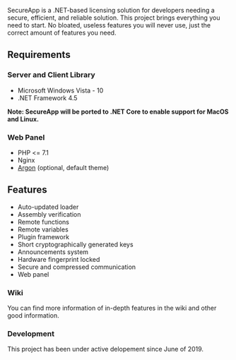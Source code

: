 SecureApp is a .NET-based licensing solution for developers needing a secure, efficient, and reliable solution. This project brings everything you need to start. No bloated, useless features you will never use, just the correct amount of features you need.

## Requirements
### Server and Client Library
* Microsoft Windows Vista - 10
* .NET Framework 4.5

**Note: SecureApp will be ported to .NET Core to enable support for MacOS and Linux.**

### Web Panel
* PHP <= 7.1
* Nginx
* [Argon](https://www.creative-tim.com/product/argon-dashboard-pro) (optional, default theme)

## Features
* Auto-updated loader
* Assembly verification
* Remote functions
* Remote variables
* Plugin framework
* Short cryptographically generated keys
* Announcements system
* Hardware fingerprint locked
* Secure and compressed communication
* Web panel

### Wiki
You can find more information of in-depth features in the wiki and other good information.

### Development
This project has been under active delopement since June of 2019.
